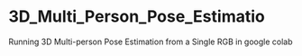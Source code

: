 # 3D_Multi_Person_Pose_Estimatio
Running 3D Multi-person Pose Estimation from a Single RGB in google colab
